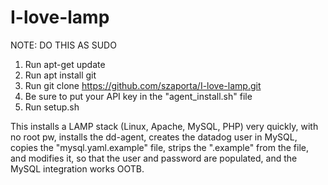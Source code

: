 # I-love-lamp

NOTE: DO THIS AS SUDO
1. Run apt-get update
2. Run apt install git
3. Run git clone https://github.com/szaporta/I-love-lamp.git
4. Be sure to put your API key in the "agent_install.sh" file
5. Run setup.sh

This installs a LAMP stack (Linux, Apache, MySQL, PHP) very quickly, with no root pw, installs the dd-agent, creates the datadog user in MySQL, copies the "mysql.yaml.example" file, strips the ".example" from the file, and modifies it, so that the user and password are populated, and the MySQL integration works OOTB.
